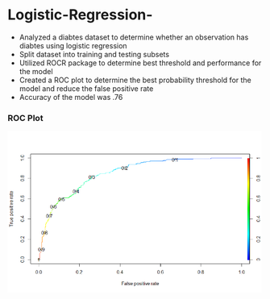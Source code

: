 # Logistic-Regression-
* Analyzed a diabtes dataset to determine whether an observation has diabtes using logistic regression 
* Split dataset into training and testing subsets 
* Utilized ROCR package to determine best threshold and performance for the model
* Created a ROC plot to determine the best probability threshold for the model and reduce the false positive rate 
* Accuracy of the model was .76

### ROC Plot
![](https://github.com/shanenemeth/Logistic-Regression-/blob/main/Logistic.png)
